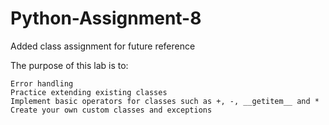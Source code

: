 # Python-Assignment-8
Added class assignment for future reference 

The purpose of this lab is to:

    Error handling
    Practice extending existing classes
    Implement basic operators for classes such as +, -, __getitem__ and *
    Create your own custom classes and exceptions
